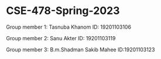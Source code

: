 # CSE-478-Spring-2023
Group member 1:
Tasnuba Khanom
ID: 19201103106

Group member 2:
Sanu Akter
ID: 19201103119

Group member 3:
B.m.Shadman Sakib Mahee
ID:19201103123
